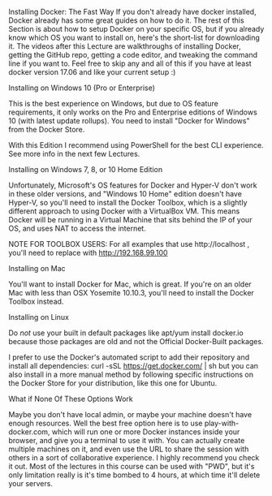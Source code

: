 Installing Docker: The Fast Way If you don't already have docker installed,
Docker already has some great guides on how to do it. The rest of this Section
is about how to setup Docker on your specific OS, but if you already know which
OS you want to install on, here's the short-list for downloading it. The videos
after this Lecture are walkthroughs of installing Docker, getting the GitHub
repo, getting a code editor, and tweaking the command line if you want to. Feel
free to skip any and all of this if you have at least docker version 17.06 and
like your current setup :)

Installing on Windows 10 (Pro or Enterprise)

This is the best experience on Windows, but due to OS feature requirements, it
only works on the Pro and Enterprise editions of Windows 10 (with latest update
rollups). You need to install "Docker for Windows" from the Docker Store.

With this Edition I recommend using PowerShell for the best CLI experience. See
more info in the next few Lectures.

Installing on Windows 7, 8, or 10 Home Edition

Unfortunately, Microsoft's OS features for Docker and Hyper-V don't work in
these older versions, and "Windows 10 Home" edition doesn't have Hyper-V, so
you'll need to install the Docker Toolbox, which is a slightly different
approach to using Docker with a VirtualBox VM. This means Docker will be running
in a Virtual Machine that sits behind the IP of your OS, and uses NAT to access
the internet.

NOTE FOR TOOLBOX USERS: For all examples that use http://localhost , you'll need
to replace with http://192.168.99.100

Installing on Mac

You'll want to install Docker for Mac, which is great. If you're on an older Mac
with less than OSX Yosemite 10.10.3, you'll need to install the Docker Toolbox
instead.

Installing on Linux

Do *not* use your built in default packages like apt/yum install docker.io
because those packages are old and not the Official Docker-Built packages. 

I prefer to use the Docker's automated script to add their repository and
install all dependencies: curl -sSL https://get.docker.com/ | sh  but you can
also install in a more manual method by following specific instructions on the
Docker Store for your distribution, like this one for Ubuntu.

What if None Of These Options Work

Maybe you don't have local admin, or maybe your machine doesn't have enough
resources. Well the best free option here is to use play-with-docker.com, which
will run one or more Docker instances inside your browser, and give you a
terminal to use it with. You can actually create multiple machines on it, and
even use the URL to share the session with others in a sort of collaborative
experience.  I highly recommend you check it out.  Most of the lectures in this
course can be used with "PWD", but it's only limitation really is it's time
bombed to 4 hours, at which time it'll delete your servers.